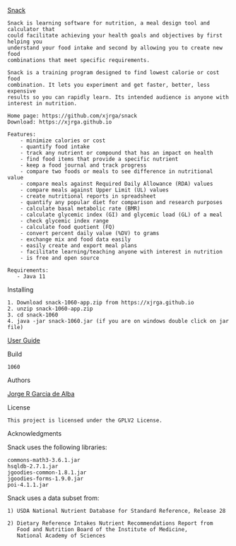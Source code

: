 [Snack](https://xjrga.github.io "Snack: Learning Software for Nutrition")

    Snack is learning software for nutrition, a meal design tool and calculator that
    could facilitate achieving your health goals and objectives by first helping you
    understand your food intake and second by allowing you to create new food
    combinations that meet specific requirements.

    Snack is a training program designed to find lowest calorie or cost food 
    combination. It lets you experiment and get faster, better, less expensive 
    results so you can rapidly learn. Its intended audience is anyone with
    interest in nutrition.

    Home page: https://github.com/xjrga/snack
    Download: https://xjrga.github.io

    Features:
        - minimize calories or cost
        - quantify food intake
        - track any nutrient or compound that has an impact on health
        - find food items that provide a specific nutrient
        - keep a food journal and track progress
        - compare two foods or meals to see difference in nutritional value
        - compare meals against Required Daily Allowance (RDA) values
        - compare meals against Upper Limit (UL) values
        - create nutritional reports in spreadsheet
        - quantify any popular diet for comparison and research purposes        
        - calculate basal metabolic rate (BMR)
        - calculate glycemic index (GI) and glycemic load (GL) of a meal
        - check glycemic index range
        - calculate food quotient (FQ)
        - convert percent daily value (%DV) to grams        
        - exchange mix and food data easily
        - easily create and export meal plans
        - facilitate learning/teaching anyone with interest in nutrition
        - is free and open source

    Requirements:
       - Java 11

Installing

    1. Download snack-1060-app.zip from https://xjrga.github.io
    2. unzip snack-1060-app.zip
    3. cd snack-1060
    4. java -jar snack-1060.jar (if you are on windows double click on jar file)

[User Guide](https://github.com/xjrga/snack/wiki "Snack: Learning Software for Nutrition")

Build

    1060

Authors

[Jorge R Garcia de Alba](https://xjrga.github.io "Snack: Learning Software for Nutrition")

License

    This project is licensed under the GPLV2 License.

Acknowledgments

Snack uses the following libraries:

    commons-math3-3.6.1.jar
    hsqldb-2.7.1.jar
    jgoodies-common-1.8.1.jar
    jgoodies-forms-1.9.0.jar
    poi-4.1.1.jar

Snack uses a data subset from:

    1) USDA National Nutrient Database for Standard Reference, Release 28

    2) Dietary Reference Intakes Nutrient Recommendations Report from
       Food and Nutrition Board of the Institute of Medicine,
       National Academy of Sciences



